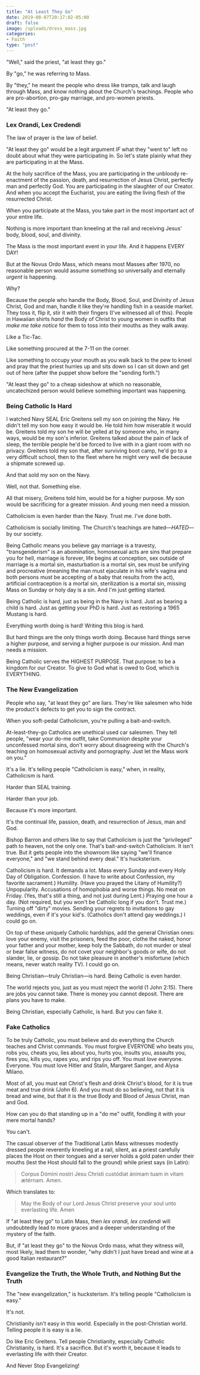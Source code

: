 ```yaml
---
title: "At Least They Go"
date: 2019-08-07T20:17:02-05:00
draft: false
image: /uploads/dress_mass.jpg
categories:
- Faith
type: "post"
---
```


"Well," said the priest, "at least they go."

By "go," he was referring to Mass. 

By "they," he meant the people who dress like tramps, talk and laugh through Mass, and know nothing about the Church's teachings. People who are pro-abortion, pro-gay marriage, and pro-women priests.

"At least they go." 

### Lex Orandi, Lex Credendi

The law of prayer is the law of belief. 

"At least they go" would be a legit argument *IF* what they "went to" left no doubt about what they were participating in. So let's state plainly what they are participating in at the Mass.

At the holy sacrifice of the Mass, you are participating in the unbloody re-enactment of the passion, death, and resurrection of Jesus Christ, perfectly man and perfectly God. You are participating in the slaughter of our Creator. And when you accept the Eucharist, you are eating the living flesh of the resurrected Christ. 

When you participate at the Mass, you take part in the most important act of your entire life. 

Nothing is more important than kneeling at the rail and receiving Jesus' body, blood, soul, and divinity. 

The Mass is the most important event in your life. And it happens EVERY DAY!

But at the Novus Ordo Mass, which means most Masses after 1970, no reasonable person would assume something so universally and eternally _urgent_ is happening. 

Why? 

Because the people who handle the Body, Blood, Soul, and Divinity of Jesus Christ, God and man, handle it like they're handling fish in a seaside market. They toss it, flip it, stir it with their fingers (I've witnessed all of this). People in Hawaiian shirts _hand_ the Body of Christ to young women in outfits that _make me take notice_ for them to toss into their mouths as they walk away. 

Like a Tic-Tac. 

Like something procured at the 7-11 on the corner. 

Like something to occupy your mouth as you walk back to the pew to kneel and pray that the priest hurries up and sits down so I can sit down and get out of here (after the puppet show before the "sending forth.")

"At least they go" to a cheap sideshow at which no reasonable, uncatechized person would believe something important was happening. 

### Being Catholic Is Hard

I watched Navy SEAL Eric Greitens sell my son on joining the Navy. He didn't tell my son how easy it would be. He told him how miserable it would be. Greitens told my son he will be yelled at by someone who, in many ways, would be my son's inferior. Greitens talked about the pain of lack of sleep, the terrible people he'd be forced to live with in a giant room with no privacy. Greitens told my son that, after surviving boot camp, he'd go to a very difficult school, then to the fleet where he might very well die because a shipmate screwed up. 

And that sold my son on the Navy. 

Well, not that. Something else.

All that misery, Greitens told him, would be for a higher purpose. My son would be sacrificing for a greater mission. And young men need a mission. 

Catholicism is even harder than the Navy. Trust me. I've done both. 

Catholicism is socially limiting. The Church's teachings are hated—_HATED_—by our society. 

Being Catholic means you believe gay marriage is a travesty, "transgenderism" is an abomination, homosexual acts are sins that prepare you for hell, marriage is forever, life begins at conception, sex outside of marriage is a mortal sin, masturbation is a mortal sin, sex must be unifying and procreative (meaning the man must ejaculate in his wife's vagina and both persons must be accepting of a baby that results from the act), artificial contraception is a mortal sin, sterilization is a mortal sin, missing Mass on Sunday or holy day is a sin. And I'm just getting started.

Being Catholic is hard, just as being in the Navy is hard. Just as bearing a child is hard. Just as getting your PhD is hard. Just as restoring a 1965 Mustang is hard. 

Everything worth doing is hard! Writing this blog is hard. 

But hard things are the only things worth doing. Because hard things serve a higher purpose, and serving a higher purpose is our mission. And man needs a mission.

Being Catholic serves the HIGHEST PURPOSE. That purpose: to be a kingdom for our Creator. To give to God what is owed to God, which is EVERYTHING.

### The New Evangelization

People who say, "at least they go" are liars. They're like salesmen who hide the product's defects to get you to sign the contract. 

When you soft-pedal Catholicism, you're pulling a bait-and-switch. 

At-least-they-go Catholics are unethical used car salesmen. They tell people, "wear your do-me outfit, take Communion despite your unconfessed mortal sins, don't worry about disagreeing with the Church's teaching on homosexual activity and pornography. Just let the Mass work on you." 

It's a lie. It's telling people "Catholicism is easy," when, in reality, Catholicism is hard. 

Harder than SEAL training. 

Harder than your job. 

Because it's more important. 

It's the continual life, passion, death, and resurrection of Jesus, man and God. 

Bishop Barron and others like to say that Catholicism is just the "privileged" path to heaven, not the only one. That's bait-and-switch Catholicism. It isn't true. But it gets people into the showroom like saying "we'll finance everyone," and "we stand behind every deal." It's hucksterism.

Catholicism is hard. It demands a lot. Mass every Sunday and every Holy Day of Obligation. Confession. (I have to write about Confession, my favorite sacrament.) Humility. (Have you prayed the Litany of Humility?) Unpopularity. Accusations of homophobia and worse things. No meat on Friday. (Yes, that's still a thing, and not just during Lent.) Praying one hour a day. (Not required, but you won't be Catholic long if you don't. Trust me.) Turning off "dirty" movies. Sending your regrets to invitations to gay weddings, even if it's your kid's. (Catholics don't attend gay weddings.) I could go on. 

On top of these uniquely Catholic hardships, add the general Christian ones: love your enemy, visit the prisoners, feed the poor, clothe the naked, honor your father and your mother, keep holy the Sabbath, do not murder or steal or bear false witness, do not covet your neighbor's goods or wife, do not slander, lie, or gossip. Do not take pleasure in another's misfortune (which means, never watch reality TV). I could go on.

Being Christian—truly Christian—is hard. Being Catholic is even harder. 

The world rejects you, just as you must reject the world (1 John 2:15). There are jobs you cannot take. There is money you cannot deposit. There are plans you have to make. 

Being Christian, especially Catholic, is hard. But you can fake it.

### Fake Catholics

To be truly Catholic, you must believe and do everything the Church teaches and Christ commands. You must forgive EVERYONE who beats you, robs you, cheats you, lies about you, hurts you, insults you, assaults you, fires you, kills you, rapes you, and rips you off. You must _love_ everyone. Everyone. You must love Hitler and Stalin, Margaret Sanger, and Alysa Milano. 

Most of all, you must eat Christ's flesh and drink Christ's blood, for it is true meat and true drink (John 6). And you must do so believing, not that it is bread and wine, but that it is the true Body and Blood of Jesus Christ, man and God. 

How can you do that standing up in a "do me" outfit, fondling it with your mere mortal hands? 

You can't. 

The casual observer of the Traditional Latin Mass witnesses modestly dressed people reverently kneeling at a rail, silent, as a priest carefully places the Host on their tongues and a server holds a gold paten under their mouths (lest the Host should fall to the ground) while priest says (in Latin):

> Corpus Dómini nostri Jesu Christi custódiat ánimam tuam in vitam ætérnam. Amen.

Which translates to:

> May the Body of our Lord Jesus Christ preserve your soul unto everlasting life. Amen


If "at least they go" to Latin Mass, then _lex orandi, lex credendi_ will undoubtedly lead to more graces and a deeper understanding of the mystery of the faith. 

But, if "at least they go" to the Novus Ordo mass, what they witness will, most likely, lead them to wonder, "why didn't I just have bread and wine at a good Italian restaurant?"

### Evangelize the Truth, the Whole Truth, and Nothing But the Truth

The "new evangelization," is hucksterism. It's telling people "Catholicism is easy." 

It's not. 

Christianity isn't easy in this world. Especially in the post-Christian world. Telling people it is easy is a lie. 

Do like Eric Greitens. Tell people Christianity, especially Catholic Christianity, is hard. It's a sacrifice. But it's worth it, because it leads to everlasting life with their Creator.

And Never Stop Evangelizing!


